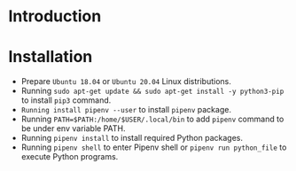 # Introduction

# Installation

- Prepare `Ubuntu 18.04` or `Ubuntu 20.04` Linux distributions.
- Running `sudo apt-get update && sudo apt-get install -y python3-pip` to install `pip3` command.
- `Running install pipenv --user` to install `pipenv` package.
- Running `PATH=$PATH:/home/$USER/.local/bin` to add `pipenv` command to be under env variable PATH.
- Running `pipenv install` to install required Python packages.
- Running `pipenv shell` to enter Pipenv shell or `pipenv run python_file` to execute Python programs.
